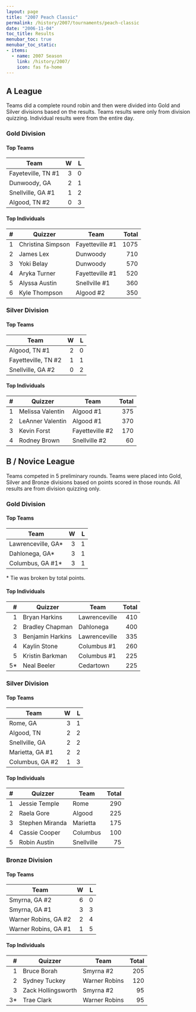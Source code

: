 ```yaml
---
layout: page
title: "2007 Peach Classic"
permalink: /history/2007/tournaments/peach-classic
date: "2006-11-04"
toc_title: Results
menubar_toc: true
menubar_toc_static:
- items:
  - name: 2007 Season
    link: /history/2007/
    icon: fas fa-home
---
```


## A League

Teams did a complete round robin and then were divided into Gold and Silver divisions based on the results. Teams results were only from division quizzing.
Individual results were from the entire day.

### Gold Division

#### Top Teams

| Team               |    W |    L |
| ------------------ | ---: | ---: |
| Fayeteville, TN #1 |    3 |    0 |
| Dunwoody, GA       |    2 |    1 |
| Snellville, GA #1  |    1 |    2 |
| Algood, TN #2      |    0 |    3 |

#### Top Individuals

|    # | Quizzer           | Team            | Total |
| ---: | ----------------- | --------------- | ----: |
|    1 | Christina Simpson | Fayetteville #1 |  1075 |
|    2 | James Lex         | Dunwoody        |   710 |
|    3 | Yoki Belay        | Dunwoody        |   570 |
|    4 | Aryka Turner      | Fayetteville #1 |   520 |
|    5 | Alyssa Austin     | Snellville #1   |   360 |
|    6 | Kyle Thompson     | Algood #2       |   350 |

### Silver Division

#### Top Teams

| Team                |    W |    L |
| ------------------- | ---: | ---: |
| Algood, TN #1       |    2 |    0 |
| Fayetteville, TN #2 |    1 |    1 |
| Snellville, GA #2   |    0 |    2 |

#### Top Individuals

|    # | Quizzer          | Team            | Total |
| ---: | ---------------- | --------------- | ----: |
|    1 | Melissa Valentin | Algood #1       |   375 |
|    2 | LeAnner Valentin | Algood #1       |   370 |
|    3 | Kevin Forst      | Fayetteville #2 |   170 |
|    4 | Rodney Brown     | Snellville #2   |    60 |

## B / Novice League

Teams competed in 5 preliminary rounds. Teams were placed into Gold, Silver and Bronze divisions based on points scored in those rounds.
All results are from division quizzing only.

### Gold Division

#### Top Teams

| Team               |    W |    L |
| ------------------ | ---: | ---: |
| Lawrenceville, GA* |    3 |    1 |
| Dahlonega, GA*     |    3 |    1 |
| Columbus, GA #1*   |    3 |    1 |

\* Tie was broken by total points.

#### Top Individuals

|    # | Quizzer          | Team          | Total |
| ---: | ---------------- | ------------- | ----: |
|    1 | Bryan Harkins    | Lawrenceville |   410 |
|    2 | Bradley Chapman  | Dahlonega     |   400 |
|    3 | Benjamin Harkins | Lawrenceville |   335 |
|    4 | Kaylin Stone     | Columbus #1   |   260 |
|    5 | Kristin Barkman  | Columbus #1   |   225 |
|   5* | Neal Beeler      | Cedartown     |   225 |

### Silver Division

#### Top Teams

| Team            |    W |    L |
| --------------- | ---: | ---: |
| Rome, GA        |    3 |    1 |
| Algood, TN      |    2 |    2 |
| Snellville, GA  |    2 |    2 |
| Marietta, GA #1 |    2 |    2 |
| Columbus, GA #2 |    1 |    3 |

#### Top Individuals

|    # | Quizzer         | Team       | Total |
| ---: | --------------- | ---------- | ----: |
|    1 | Jessie Temple   | Rome       |   290 |
|    2 | Raela Gore      | Algood     |   225 |
|    3 | Stephen Miranda | Marietta   |   175 |
|    4 | Cassie Cooper   | Columbus   |   100 |
|    5 | Robin Austin    | Snellville |    75 |

### Bronze Division

#### Top Teams

| Team                 |    W |    L |
| -------------------- | ---: | ---: |
| Smyrna, GA #2        |    6 |    0 |
| Smyrna, GA #1        |    3 |    3 |
| Warner Robins, GA #2 |    2 |    4 |
| Warner Robins, GA #1 |    1 |    5 |

#### Top Individuals

|    # | Quizzer            | Team          | Total |
| ---: | ------------------ | ------------- | ----: |
|    1 | Bruce Borah        | Smyrna #2     |   205 |
|    2 | Sydney Tuckey      | Warner Robins |   120 |
|    3 | Zack Hollingsworth | Smyrna #2     |    95 |
|   3* | Trae Clark         | Warner Robins |    95 |

